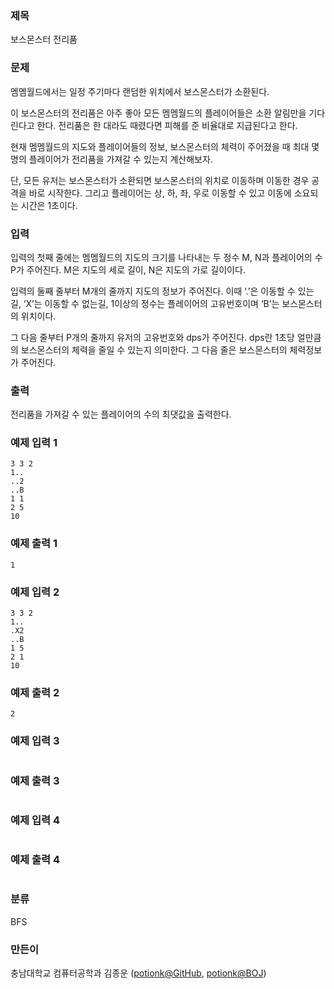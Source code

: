### 제목
보스몬스터 전리품

### 문제
<p>멤멤월드에서는 일정 주기마다 랜덤한 위치에서 보스몬스터가 소환된다.</p>
<p>이 보스몬스터의 전리품은 아주 좋아 모든 멤멤월드의 플레이어들은 소환 알림만을 기다린다고 한다. 전리품은 한 대라도 때렸다면 피해를 준 비율대로 지급된다고 한다.</p>
<p>현재 멤멤월드의 지도와 플레이어들의 정보, 보스몬스터의 체력이 주어졌을 때 최대 몇 명의 플레이어가 전리품을 가져갈 수 있는지 계산해보자.</p>
<p>단, 모든 유저는 보스몬스터가 소환되면 보스몬스터의 위치로 이동하며 이동한 경우 공격을 바로 시작한다. 그리고 플레이어는 상, 하, 좌, 우로 이동할 수 있고 이동에 소요되는 시간은 1초이다.</p>


### 입력
<p>입력의 첫째 줄에는 멤멤월드의 지도의 크기를 나타내는 두 정수 M, N과 플레이어의 수 P가 주어진다. M은 지도의 세로 길이, N은 지도의 가로 길이이다.
<p>입력의 둘째 줄부터 M개의 줄까지 지도의 정보가 주어진다. 이때 ‘.’은 이동할 수 있는 길, ‘X’는 이동할 수 없는길, 1이상의 정수는 플레이어의 고유번호이며 ‘B’는 보스몬스터의 위치이다.</p>
<p>그 다음 줄부터 P개의 줄까지 유저의 고유번호와 dps가 주어진다. dps란 1초당 얼만큼의 보스몬스터의 체력을 줄일 수 있는지 의미한다.
그 다음 줄은 보스몬스터의 체력정보가 주어진다.</p>


### 출력
<p>전리품을 가져갈 수 있는 플레이어의 수의 최댓값을 출력한다.</p>

### 예제 입력 1
```
3 3 2
1..
..2
..B
1 1
2 5
10

```

### 예제 출력 1
```
1
```

### 예제 입력 2
```
3 3 2
1..
.X2
..B
1 5
2 1
10
```

### 예제 출력 2
```
2
```

### 예제 입력 3
```

```

### 예제 출력 3
```

```

### 예제 입력 4
```

```

### 예제 출력 4
```

```

### 분류
BFS

### 만든이
충남대학교 컴퓨터공학과 김종운 ([potionk@GitHub](https://github.com/potionk), [potionk@BOJ](https://www.acmicpc.net/user/potionk))